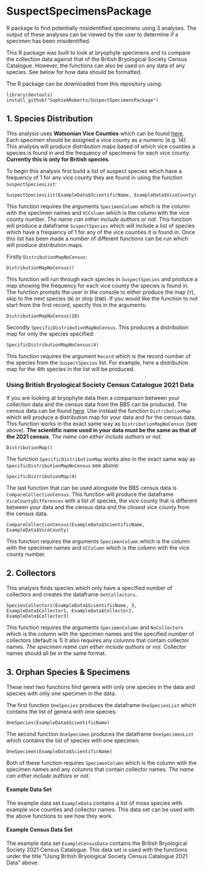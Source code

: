 # SuspectSpecimensPackage

R package to find potentially misidentified specimens using 3 analyses. The output of these analyses can be viewed by the user to determine if a specimen has been misidentified. 

This R package was built to look at bryophyte specimens and to compare the collection data against that of the British Bryological Society Census Catalogue. However, the functions can also be used on any data of any species. See below for how data should be formatted.

The R package can be downloaded from this repository using:

```
library(devtools)
install_github("SophieARoberts/SuspectSpecimensPackage")
```

## 1. Species Distribution

This analysis uses **Watsonian Vice Counties** which can be found [here](https://www.brc.ac.uk/article/british-vice-counties).
Each specimen should be assigned a vice county as a numeric (e.g. 14).
This analysis will produce distribution maps based of which vice counties a species is found in and the frequency of specimens for each vice county. **Currently this is only for British species**.

To begin this analysis first build a list of suspect species which have a frequency of 1 for any vice county they are found in using the function `SuspectSpeciesList`:

```
SuspectSpeciesList(ExampleData$ScientificName, ExampleData$ViceCounty)
```

This function requires the arguments `SpecimenColumn` which is the column with the specimen names and `VCColumn` which is the column with the vice county number.
*The name can either include authors or not*.
This function will produce a dataframe `SuspectSpecies` which will include a list of species which have a frequency of 1 for any of the vice counties it is found in.
Once this list has been made a number of different functions can be run which will produce distribution maps.

Firstly `DistributionMapNoCensus`:

```
DistributionMapNoCensus()
```

This function will run through each species in `SuspectSpecies` and produce a map showing the frequency for each vice county the species is found in.
The function prompts the user in the console to either produce the map (`Y`), skip to the next species (`N`) or stop (`END`).
If you would like the function to not start from the first record, specify this in the arguments:

```
DistributionMapNoCensus(10)
```


Secondly `SpecificDistributionMapNoCensus`. This produces a distribution map for only the species specified:

```
SpecificDistributionMapNoCensus(4)
```

This function requires the argument `Record` which is the record number of the species from the `SuspectSpecies` list. For example, here a distribution map for the 4th species in the list will be produced.

### Using British Bryological Society Census Catalogue 2021 Data

If you are looking at bryophyte data then a comparison between your collection data and the census data from the BBS can be produced.
The census data can be found [here](https://www.britishbryologicalsociety.org.uk/publications/census-catalogue/). 
Use instead the function `DistributionMap` which will produce a distribution map for your data and for the census data. This function works in the exact same way as `DistributionMapNoCensus` (see above).
**The scientific name used in your data must be the same as that of the 2021 census**.
*The name can either include authors or not*.

```
DistributionMap()
```
The function `SpecificDistributionMap` works also in the exact same way as `SpecificDistributionMapNoCensus` see above:

```
SpecificDistributionMap(4)
```
The last function that can be used alongside the BBS census data is `CompareCollectionCensus`. This function will produce the dataframe `ViceCountyDifferences` with a list of species, the vice county that is different between your data and the census data and the closest vice county from the census data.

```
CompareCollectionCensus(ExampleData$ScientificName, ExampleData$ViceCounty)
```
This function requires the arguments `SpecimenColumn` which is the column with the specimen names and `VCColumn` which is the column with the vice county number.

## 2. Collectors

This analysis finds species which only have a specified number of collectors and creates the dataframe `GetCollectors`.

```
SpeciesCollectors(ExampleData$ScientificName, 3, ExampleData$Collector1, ExampleData$Collector2, ExampleData$Collector3)
```
This function requires the arguments `SpecimenColumn` and `NoCollectors` which is the column with the specimen names and the specified number of collectors (default is 1) It also requires any columns that contain collector names. *The specimen name can either include authors or not*. Collector names should all be in the same format.

## 3. Orphan Species & Specimens

These next two functions find genera with only one species in the data and species with only one specimen in the data.

The first function `OneSpecies` produces the dataframe `OneSpeciesList` which contains the list of genera with one species.

```
OneSpecies(ExampleData$ScientificName)
```

The second function `OneSpecimen` produces the dataframe `OneSpecimenList` which contains the list of species with one specimen.


```
OneSpecimen(ExampleData$ScientificName)
```

Both of these function requires `SpecimenColumn` which is the column with the specimen names and any columns that contain collector names. *The name can either include authors or not*.

#### Example Data Set

The example data set `ExampleData` contains a list of moss species with example vice counties and collector names. This data set can be used with the above functions to see how they work.

#### Example Census Data Set

The example data set `ExampleCensusData` contains the British Bryological Society 2021 Census Catalogue. This data set is used with the functions under the title "Using British Bryological Society Census Catalogue 2021 Data" above.
